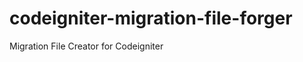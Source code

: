 codeigniter-migration-file-forger
=================================

Migration File Creator for Codeigniter
